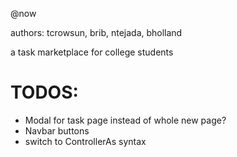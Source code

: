 @now

authors: tcrowsun, brib, ntejada, bholland

a task marketplace for college students

TODOS:
======

- Modal for task page instead of whole new page?
- Navbar buttons
- switch to ControllerAs syntax 